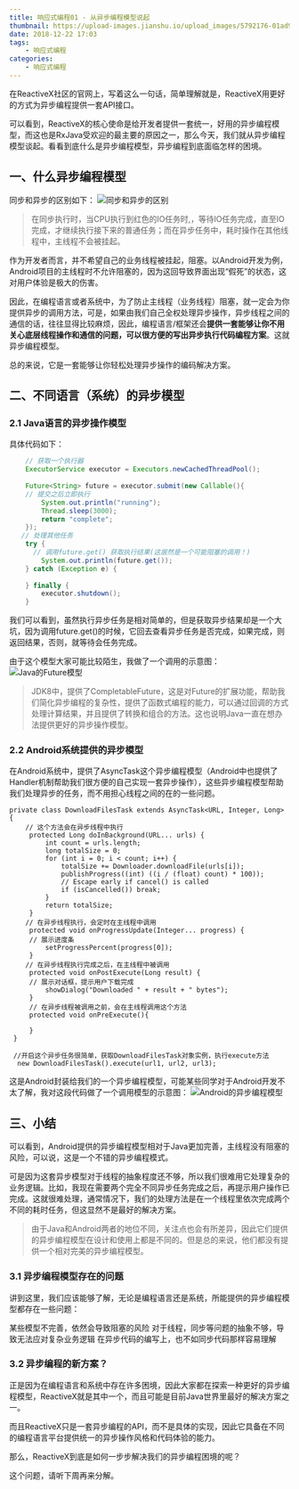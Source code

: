```yaml
---
title: 响应式编程01 - 从异步编程模型说起
thumbnail: https://upload-images.jianshu.io/upload_images/5792176-01ad974d8874fea0.jpg?imageMogr2/auto-orient/strip%7CimageView2/2/w/1240
date: 2018-12-22 17:03
tags:
    - 响应式编程
categories:
    - 响应式编程
---
```


在ReactiveX社区的官网上，写着这么一句话，简单理解就是，ReactiveX用更好的方式为异步编程提供一套API接口。

可以看到，ReactiveX的核心使命是给开发者提供一套统一，好用的异步编程模型，而这也是RxJava受欢迎的最主要的原因之一，那么今天，我们就从异步编程模型谈起。看看到底什么是异步编程模型，异步编程到底面临怎样的困境。

## 一、什么异步编程模型

同步和异步的区别如下：
![同步和异步的区别](https://upload-images.jianshu.io/upload_images/5792176-3992615208d008ae.png?imageMogr2/auto-orient/strip%7CimageView2/2/w/1240)

> 在同步执行时，当CPU执行到红色的IO任务时,，等待IO任务完成，直至IO完成，才继续执行接下来的普通任务；而在异步任务中，耗时操作在其他线程中，主线程不会被挂起。

作为开发者而言，并不希望自己的业务线程被挂起，阻塞。以Android开发为例，Android项目的主线程时不允许阻塞的，因为这回导致界面出现“假死”的状态，这对用户体验是极大的伤害。

因此，在编程语言或者系统中，为了防止主线程（业务线程）阻塞，就一定会为你提供异步的调用方法，可是，如果由我们自己全权处理异步操作，异步线程之间的通信的话，往往显得比较麻烦，因此，编程语言/框架还会**提供一套能够让你不用关心底层线程操作和通信的问题，可以很方便的写出异步执行代码编程方案**。这就异步编程模型。

总的来说，它是一套能够让你轻松处理异步操作的编码解决方案。

## 二、不同语言（系统）的异步模型

### 2.1 Java语言的异步操作模型
具体代码如下：

```java
    // 获取一个执行器
    ExecutorService executor = Executors.newCachedThreadPool();
    
    Future<String> future = executor.submit(new Callable(){
    // 提交之后立即执行
        System.out.println("running");
        Thread.sleep(3000);
        return "complete";
    });
   // 处理其他任务
    try {
      // 调用future.get() 获取执行结果(这居然是一个可能阻塞的调用！)
        System.out.println(future.get());  
    } catch (Exception e) {
    
    } finally {
        executor.shutdown();
    }
```

我们可以看到，虽然执行异步任务是相对简单的，但是获取异步结果却是一个大坑，因为调用future.get()的时候，它回去查看异步任务是否完成，如果完成，则返回结果，否则，就等待会任务完成。

由于这个模型大家可能比较陌生，我做了一个调用的示意图：
![Java的Future模型](https://upload-images.jianshu.io/upload_images/5792176-226acbc5c1b8bd5e.png?imageMogr2/auto-orient/strip%7CimageView2/2/w/1240)

> JDK8中，提供了CompletableFuture，这是对Future的扩展功能，帮助我们简化异步编程的复杂性，提供了函数式编程的能力，可以通过回调的方式处理计算结果，并且提供了转换和组合的方法。这也说明Java一直在想办法提供更好的异步操作模型。

### 2.2 Android系统提供的异步模型
在Android系统中，提供了AsyncTask这个异步编程模型（Android中也提供了Handler机制帮助我们很方便的自己实现一套异步操作），这些异步编程模型帮助我们处理异步的任务，而不用担心线程之间的在的一些问题。
```
private class DownloadFilesTask extends AsyncTask<URL, Integer, Long> {
    // 这个方法会在异步线程中执行
     protected Long doInBackground(URL... urls) {
         int count = urls.length;
         long totalSize = 0;
         for (int i = 0; i < count; i++) {
             totalSize += Downloader.downloadFile(urls[i]);
             publishProgress((int) ((i / (float) count) * 100));
             // Escape early if cancel() is called
             if (isCancelled()) break;
         }
         return totalSize;
     }
    // 在异步线程执行，会定时在主线程中调用
     protected void onProgressUpdate(Integer... progress) {
     // 展示进度条
         setProgressPercent(progress[0]);
     }
    // 在异步线程执行完成之后，在主线程中被调用
     protected void onPostExecute(Long result) {
     // 展示对话框，提示用户下载完成
         showDialog("Downloaded " + result + " bytes");
     }
     // 在异步线程被调用之前，会在主线程调用这个方法
     protected void onPreExecute(){
         
     }
 }
 
 //开启这个异步任务很简单，获取DownloadFilesTask对象实例，执行execute方法
  new DownloadFilesTask().execute(url1, url2, url3);
```

这是Android封装给我们的一个异步编程模型，可能某些同学对于Android开发不太了解，我对这段代码做了一个调用模型的示意图：
![Android的异步编程模型](https://upload-images.jianshu.io/upload_images/5792176-c638b3cb8639a8ce.png?imageMogr2/auto-orient/strip%7CimageView2/2/w/1240)

## 三、小结
可以看到，Android提供的异步编程模型相对于Java更加完善，主线程没有阻塞的风险，可以说，这是一个不错的异步编程模式。

可是因为这套异步模型对于线程的抽象程度还不够，所以我们很难用它处理复杂的业务逻辑。比如，我现在需要两个完全不同异步任务完成之后，再提示用户操作已完成。这就很难处理，通常情况下，我们的处理方法是在一个线程里依次完成两个不同的耗时任务，但这显然不是最好的解决方案。

> 由于Java和Android两者的地位不同，关注点也会有所差异，因此它们提供的异步编程模型在设计和使用上都是不同的。但是总的来说，他们都没有提供一个相对完美的异步编程模型。

### 3.1 异步编程模型存在的问题
讲到这里，我们应该能够了解，无论是编程语言还是系统，所能提供的异步编程模型都存在一些问题：

某些模型不完善，依然会导致阻塞的风险
对于线程，同步等问题的抽象不够，导致无法应对复杂业务逻辑
在异步代码的编写上，也不如同步代码那样容易理解

### 3.2 异步编程的新方案？
正是因为在编程语言和系统中存在许多困境，因此大家都在探索一种更好的异步编程模型，ReactiveX就是其中一个，而且可能是目前Java世界里最好的解决方案之一。

而且ReactiveX只是一套异步编程的API，而不是具体的实现，因此它具备在不同的编程语言平台提供统一的异步操作风格和代码体验的能力。

那么，ReactiveX到底是如何一步步解决我们的异步编程困境的呢？

这个问题，请听下周再来分解。